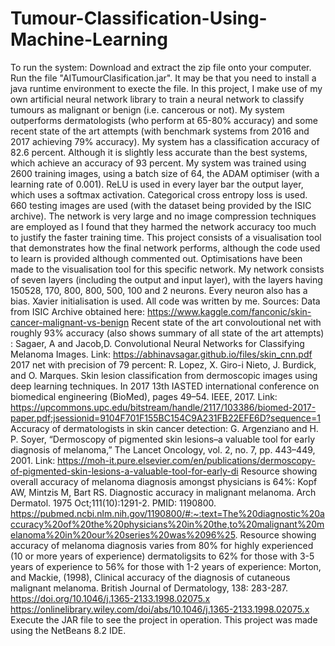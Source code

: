 # Tumour-Classification-Using-Machine-Learning
To run the system: Download and extract the zip file onto your computer. Run the file "AITumourClasification.jar". It may be that you need to install a java runtime environment to execte the file.
In this project, I make use of my own artificial neural network library to train a neural network to classify tumours as malignant or benign (i.e. cancerous or not).
My system outperforms dermatologists (who perform at 65-80% accuracy) and some recent state of the art attempts (with benchmark systems from 2016 and 2017 achieving 79% accuracy).
My system has a classification accuracy of 82.6 percent. Although it is slightly less accurate than the best systems, which achieve an accuracy of 93 percent.
My system was trained using 2600 training images, using a batch size of 64, the ADAM optimiser (with a learning rate of 0.001). ReLU is used in every layer bar the output layer,
which uses a softmax activation. Categorical cross entropy loss is used. 660 testing images are used (with the dataset being provided by the ISIC archive).
The network is very large and no image compression techniques are employed as I found that they harmed the network accuracy too much to justify the faster training time.
This project consists of a visualisation tool that demonstrates how the final network performs, although the code used to learn is provided although commented out.
Optimisations have been made to the visualisation tool for this specific network. My network consists of seven layers (including the output and input layer),
with the layers having 150528, 170, 800, 800, 500, 100 and 2 neurons. Every neuron also has a bias. Xavier initialisation is used. All code was written by me.
Sources:
Data from ISIC Archive obtained here: https://www.kaggle.com/fanconic/skin-cancer-malignant-vs-benign
Recent state of the art convoloutional net with roughly 93% accuracy (also shows summary of all state of the art attempts) : Sagaer, A and Jacob,D. Convolutional Neural Networks for Classifying Melanoma Images. Link: https://abhinavsagar.github.io/files/skin_cnn.pdf
2017 net with precision of 79 percent: R. Lopez, X. Giro-i Nieto, J. Burdick, and O. Marques. Skin lesion classification from dermoscopic images using deep learning techniques. In 2017 13th IASTED international 
conference on biomedical engineering (BioMed), pages 49–54. IEEE, 2017. Link: https://upcommons.upc.edu/bitstream/handle/2117/103386/biomed-2017-paper.pdf;jsessionid=9104F701F155BC154C9A231FB22EFE6D?sequence=1
Accuracy of dermatologists in skin cancer detection: G. Argenziano and H. P. Soyer, “Dermoscopy of pigmented skin lesions–a valuable tool for early diagnosis of melanoma,” The Lancet Oncology, vol. 2, no. 7, pp. 443–449, 2001.
Link: https://moh-it.pure.elsevier.com/en/publications/dermoscopy-of-pigmented-skin-lesions-a-valuable-tool-for-early-di
Resource showing overall accuracy of melanoma diagnosis amongst physicians is 64%: Kopf AW, Mintzis M, Bart RS. Diagnostic accuracy in malignant melanoma. Arch Dermatol. 1975 Oct;111(10):1291-2. PMID: 1190800. https://pubmed.ncbi.nlm.nih.gov/1190800/#:~:text=The%20diagnostic%20accuracy%20of%20the%20physicians%20in%20the,to%20malignant%20melanoma%20in%20our%20series%20was%2096%25.
Resource showing accuracy of melanoma diagnosis varies from 80% for highly experienced (10 or more years of experience) dermatoligsits to 62% for those with 3-5 years of experience to 56% for those with 1-2 years of experience: Morton, and Mackie, (1998), Clinical accuracy of the diagnosis of cutaneous malignant melanoma. British Journal of Dermatology, 138: 283-287. https://doi.org/10.1046/j.1365-2133.1998.02075.x  https://onlinelibrary.wiley.com/doi/abs/10.1046/j.1365-2133.1998.02075.x
Execute the JAR file to see the project in operation. This project was made using the  NetBeans 8.2 IDE.



